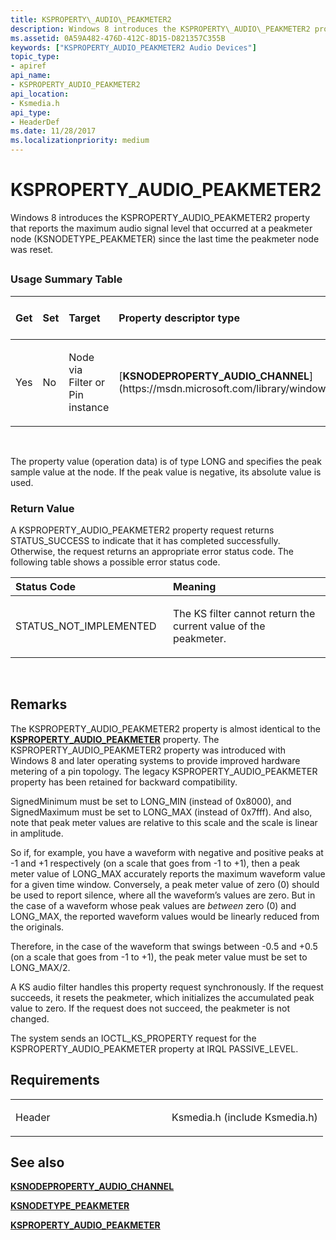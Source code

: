 ```yaml
---
title: KSPROPERTY\_AUDIO\_PEAKMETER2
description: Windows 8 introduces the KSPROPERTY\_AUDIO\_PEAKMETER2 property that reports the maximum audio signal level that occurred at a peakmeter node (KSNODETYPE\_PEAKMETER) since the last time the peakmeter node was reset.
ms.assetid: 0A59A482-476D-412C-8D15-D821357C355B
keywords: ["KSPROPERTY_AUDIO_PEAKMETER2 Audio Devices"]
topic_type:
- apiref
api_name:
- KSPROPERTY_AUDIO_PEAKMETER2
api_location:
- Ksmedia.h
api_type:
- HeaderDef
ms.date: 11/28/2017
ms.localizationpriority: medium
---
```


# KSPROPERTY\_AUDIO\_PEAKMETER2


Windows 8 introduces the KSPROPERTY\_AUDIO\_PEAKMETER2 property that reports the maximum audio signal level that occurred at a peakmeter node (KSNODETYPE\_PEAKMETER) since the last time the peakmeter node was reset.

## <span id="ddk_ksproperty_audio_peakmeter2_ks"></span><span id="DDK_KSPROPERTY_AUDIO_PEAKMETER2_KS"></span>


### <span id="Usage_Summary_Table"></span><span id="usage_summary_table"></span><span id="USAGE_SUMMARY_TABLE"></span>Usage Summary Table

<table>
<colgroup>
<col width="20%" />
<col width="20%" />
<col width="20%" />
<col width="20%" />
<col width="20%" />
</colgroup>
<thead>
<tr class="header">
<th align="left">Get</th>
<th align="left">Set</th>
<th align="left">Target</th>
<th align="left">Property descriptor type</th>
<th align="left">Property value type</th>
</tr>
</thead>
<tbody>
<tr class="odd">
<td align="left"><p>Yes</p></td>
<td align="left"><p>No</p></td>
<td align="left"><p>Node via Filter or Pin instance</p></td>
<td align="left">[<strong>KSNODEPROPERTY_AUDIO_CHANNEL</strong>](https://msdn.microsoft.com/library/windows/hardware/ff537145)</td>
<td align="left"><p>LONG</p></td>
</tr>
</tbody>
</table>

 

The property value (operation data) is of type LONG and specifies the peak sample value at the node. If the peak value is negative, its absolute value is used.

### <span id="Return_Value"></span><span id="return_value"></span><span id="RETURN_VALUE"></span>Return Value

A KSPROPERTY\_AUDIO\_PEAKMETER2 property request returns STATUS\_SUCCESS to indicate that it has completed successfully. Otherwise, the request returns an appropriate error status code. The following table shows a possible error status code.

<table>
<colgroup>
<col width="50%" />
<col width="50%" />
</colgroup>
<thead>
<tr class="header">
<th align="left">Status Code</th>
<th align="left">Meaning</th>
</tr>
</thead>
<tbody>
<tr class="odd">
<td align="left"><p>STATUS_NOT_IMPLEMENTED</p></td>
<td align="left"><p>The KS filter cannot return the current value of the peakmeter.</p></td>
</tr>
</tbody>
</table>

 

Remarks
-------

The KSPROPERTY\_AUDIO\_PEAKMETER2 property is almost identical to the [**KSPROPERTY\_AUDIO\_PEAKMETER**](ksproperty-audio-peakmeter.md) property. The KSPROPERTY\_AUDIO\_PEAKMETER2 property was introduced with Windows 8 and later operating systems to provide improved hardware metering of a pin topology. The legacy KSPROPERTY\_AUDIO\_PEAKMETER property has been retained for backward compatibility.

SignedMinimum must be set to LONG\_MIN (instead of 0x8000), and SignedMaximum must be set to LONG\_MAX (instead of 0x7fff). And also, note that peak meter values are relative to this scale and the scale is linear in amplitude.

So if, for example, you have a waveform with negative and positive peaks at -1 and +1 respectively (on a scale that goes from -1 to +1), then a peak meter value of LONG\_MAX accurately reports the maximum waveform value for a given time window. Conversely, a peak meter value of zero (0) should be used to report silence, where all the waveform’s values are zero. But in the case of a waveform whose peak values are *between* zero (0) and LONG\_MAX, the reported waveform values would be linearly reduced from the originals.

Therefore, in the case of the waveform that swings between -0.5 and +0.5 (on a scale that goes from -1 to +1), the peak meter value must be set to LONG\_MAX/2.

A KS audio filter handles this property request synchronously. If the request succeeds, it resets the peakmeter, which initializes the accumulated peak value to zero. If the request does not succeed, the peakmeter is not changed.

The system sends an IOCTL\_KS\_PROPERTY request for the KSPROPERTY\_AUDIO\_PEAKMETER property at IRQL PASSIVE\_LEVEL.

Requirements
------------

<table>
<colgroup>
<col width="50%" />
<col width="50%" />
</colgroup>
<tbody>
<tr class="odd">
<td align="left"><p>Header</p></td>
<td align="left">Ksmedia.h (include Ksmedia.h)</td>
</tr>
</tbody>
</table>

## <span id="see_also"></span>See also


[**KSNODEPROPERTY\_AUDIO\_CHANNEL**](https://msdn.microsoft.com/library/windows/hardware/ff537145)

[**KSNODETYPE\_PEAKMETER**](ksnodetype-peakmeter.md)

[**KSPROPERTY\_AUDIO\_PEAKMETER**](ksproperty-audio-peakmeter.md)

 

 






